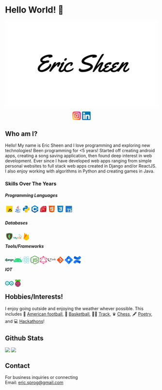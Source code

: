 # Hello World! 👋

![Eric Sheen](./images/Eric_Sheen.png)

<p align="center">
    <img src="./images/instagram.svg" width="28" height="28">
    <img src="./images/linkedin.svg" width="28" height="28">
</p>

## Who am I? 
Hello! My name is Eric Sheen and I love programming and exploring new technologies! Been programming for <5 years! Started off creating android apps, creating a song saving application, then found deep interest in web development. Ever since I have developed web apps ranging from simple personal websites to full stack web apps created in Django and/or ReactJS. I also enjoy working with algorithms in Python and creating games in Java. 

### Skills Over The Years
##### Programming Languages
<img align="left" src="./images/javascript.svg" width="28" height="28">
<img align-items="left" src="./images/typescript.svg" width="28" height="28">
<img align="left" src="./images/java.svg" width="28" height="28">
<img align="left" src="./images/python.svg" width="28" height="28">
<img align="left" src="./images/c++.svg" width="28" height="28">
<img align="left" src="./images/ruby.svg" width="28" height="28">
<img align="left" src="./images/html.svg" width="28" height="28">
<img align="left" src="./images/css3.svg" width="28" height="28"><br/>

#####  Databases
<img align="left" src="./images/mongodb.svg" width="28" height="28">
<img align="left" src="./images/mysql.svg" width="28" height="28">
<img align="left" src="./images/firebase.svg" width="28" height="28"><br/>

#####  Tools/Frameworks
<img align="left" src="./images/django.svg" width="28" height="28">
<img align="left" src="./images/android.svg" width="28" height="28">
<img align="left" src="./images/react.svg" width="28" height="28">
<img align="left" src="./images/node.png" width="28" height="28">
<img align="left" src="./images/graphql.svg" width="28" height="28">
<img align="left" src="./images/flask.svg" width="28" height="28">
<img align="left" src="./images/git.svg" width="28" height="28">
<img align="left" src="./images/jira.svg" width="28" height="28">
<img align="left" src="./images/confluence.svg" width="28" height="28"><br/>

##### IOT
<img align="left" src="./images/arduino.svg" width="28" height="28">
<img align="left" src="./images/raspberry-pi.svg" width="28" height="28"><br/>

## Hobbies/Interests!
I enjoy going outside and enjoying the weather whever possible. This includes 🏈 <u>American football</u>, 🏀 <u>Basketball</u>, 🏃‍♂️ <u>Track</u>, ♛ <u>Chess</u>, 🖋️ <u>Poetry</u>, and 💻 <u>Hackathons</u>! 

## Github Stats

<img height="150px" src="https://github-readme-stats.vercel.app/api?username=eric-prog&hide_border=true&show_icons=true&include_all_commits=false&count_private=true&line_height=24&text_color=ffffff&icon_color=ffffff&bg_color=0,fd1d1d,e1306c,c13584,833ab4&title_color=ffffff"/> <img height="150px" src="https://github-readme-stats.vercel.app/api/top-langs/?username=eric-prog&hide=html&hide_border=true&card_width=320&layout=compact&langs_count=7&text_color=ffffff&icon_color=ffffff&bg_color=0,833ab4,5851db,405de6&title_color=ffffff"/>

## Contact
For business inquiries or connecting\
Email: eric.sprog@gmail.com
